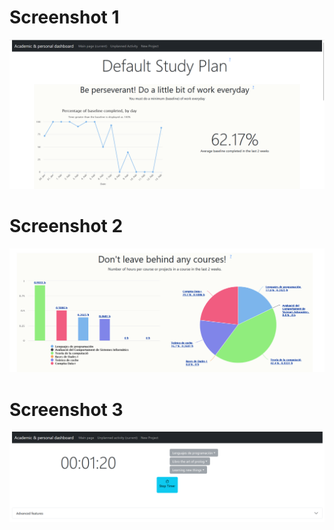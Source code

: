 
# Screenshot 1
![Image of the page](https://github.com/AntoniFont/MyOwnLifeDashboard/blob/main/screenshot1.png)
# Screenshot 2
![Image of the page](https://github.com/AntoniFont/MyOwnLifeDashboard/blob/main/screenshot2.png)
# Screenshot 3
![Image of the page](https://github.com/AntoniFont/MyOwnLifeDashboard/blob/main/screenshot3.png)
